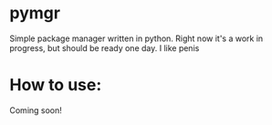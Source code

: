 # pymgr

Simple package manager written in python. Right now it's a work in progress, but should be ready one day.
I like penis

# How to use:

Coming soon!
